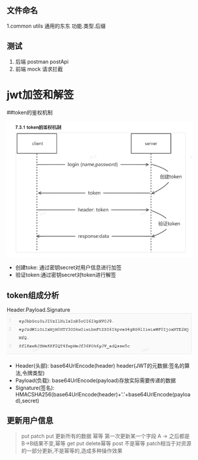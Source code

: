 ## 文件命名

1.common utils
    通用的东东 功能.类型.后缀

## 测试

1. 后端 postman postApi
2. 前端 mock 请求拦截

# jwt加签和解签

##token的鉴权机制

![img.png](img.png)

- 创建toke: 通过密钥secret对用户信息进行加签
- 验证token:通过密钥secret对token进行解签

## token组成分析

Header.Payload.Signature  
![img_1.png](img_1.png)  

- Header(头部): base64UrlEncode(header) header(JWT的元数据:签名的算法,令牌类型)
- Payload(负载): base64UrlEncode(payload)存放实际需要传递的数据
- Signature(签名): HMACSHA256(base64UrlEncode(header)+'.'+base64UrlEncode(payload),secret)


## 更新用户信息
> put patch
> put 更新所有的数据 幂等
>  第一次更新某一个字段 A -> 之后都是B->B结果不变,幂等
> get put delete幂等
> post 不是幂等
> patch相当于对资源的一部分更新,不是幂等的,造成多种操作效果